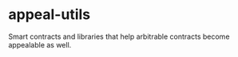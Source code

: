 # appeal-utils
Smart contracts and libraries that help arbitrable contracts become appealable as well.
